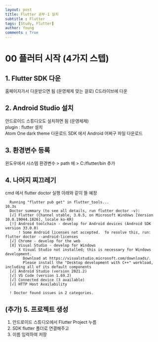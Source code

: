 ```yaml
---
layout: post
title: Flutter 공부-1 설치
subtitle : Flutter
tags: [Study, Flutter]
author: Young
comments : True
---
```

# 00 플러터 시작 (4가지 스텝)

## 1. Flutter SDK 다운
  홈페이지가서 다운받으면 됨 (운영체제 맞는 걸로)
  C드라이브에 다운
## 2. Android Studio 설치
  안드로이드 스튜디오도 설치하면 됨 (운영체제)  
  plugin : flutter 설치  
  Atom One dark theme 다운로드
  SDK 에서 Android 어쩌구 파일 다운로드

## 3. 환경변수 등록
  윈도우에서 시스템 환경변수 > path 에 > C:/flutter/bin 추가

## 4. 나머지 찌끄레기
  cmd 에서 flutter doctor 실행
  아래와 같이 뜰 예정
```
  Running "flutter pub get" in flutter_tools...                      10.3s
  Doctor summary (to see all details, run flutter doctor -v):
  [√] Flutter (Channel stable, 3.0.5, on Microsoft Windows [Version 10.0.19044.1826], locale ko-KR)
  [!] Android toolchain - develop for Android devices (Android SDK version 33.0.0)
      ! Some Android licenses not accepted.  To resolve this, run: flutter doctor --android-licenses
  [√] Chrome - develop for the web
  [X] Visual Studio - develop for Windows
      X Visual Studio not installed; this is necessary for Windows development.
        Download at https://visualstudio.microsoft.com/downloads/.
        Please install the "Desktop development with C++" workload, including all of its default components
  [√] Android Studio (version 2021.2)
  [√] VS Code (version 1.69.2)
  [√] Connected device (3 available)
  [√] HTTP Host Availability

  ! Doctor found issues in 2 categories.
```

## (추가) 5. 프로젝트 생성
  1. 안드로이드 스튜디오에서 Flutter Project 누름
  2. SDK flutter 폴더로 연결해주고
  3. 이름 입력하여 저장


